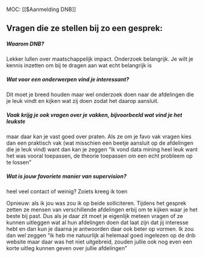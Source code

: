 MOC: [[$Aanmelding DNB]]
## Vragen die ze stellen bij zo een gesprek:

##### Waarom DNB?
Lekker lullen over maatschappelijk impact. Onderzoek belangrijk. Je wilt je kennis inzetten om bij te dragen aan wat echt belangrijk is 

##### Wat voor een onderwerpen vind je interessant?
Dit moet je breed houden maar wel onderzoek doen naar de afdelingen die je leuk vindt en kijken wat zij doen zodat het daarop aansluit.

##### Vaak krijg je ook vragen over je vakken, bijvoorbeeld wat vind je het leukste
maar daar kan je vast goed over praten. Als ze om je favo vak vragen kies dan een praktisch vak (wat misschien een beetje aansluit op de afdelingen die je leuk vind) want dan kan je zeggen “ik vond data mining heel leuk want het was vooral toepassen, de theorie toepassen om een echt probleem op te lossen” 

##### Wat is jouw favoriete manier van supervision? 
heel veel contact of weinig? Zoiets kreeg ik toen


Opnieuw: als ik jou was zou ik op beide solliciteren.
Tijdens het gesprek zetten ze mensen van verschillende afdelingen erbij om te kijken waar je het beste bij past. Dus als je daar zit moet je eigenlijk meteen vragen of ze kunnen uitleggen wat al hun afdelingen doen dat laat zijn dat jij interesse hebt en dan kun je daarna je antwoorden daar ook beter op vormen. Ik zou dan wel zeggen “ik heb me natuurlijk al helemaal goed ingelezen op de dnb website maar daar was het niet uitgebreid, zouden jullie ook nog even een korte uitleg kunnen geven over jullie afdelingen”